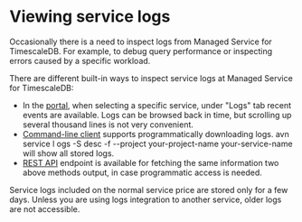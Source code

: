 # Viewing service logs

Occasionally there is a need to inspect logs from Managed Service for
TimescaleDB. For example, to debug query performance or inspecting errors caused
by a specific workload.

There are different built-in ways to inspect service logs at Managed Service for
TimescaleDB:

 * In the [portal][mst-portal], when selecting a specific service, under "Logs" tab
recent events are available. Logs can be browsed back in time, but scrolling up
several thousand lines is not very convenient.
 * [Command-line client][] supports programmatically downloading logs. avn service l
ogs -S desc -f --project your-project-name your-service-name will show all stored logs.
 * [REST API][] endpoint is available for fetching the same information two above methods
output, in case programmatic access is needed.

Service logs included on the normal service price are stored only for a few days. Unless you are using logs integration to another service, older logs are not accessible.

[mst-portal]: https://portal.timescale.cloud/
[Command-line client]: https://github.com/aiven/aiven-client
[REST API]: https://kb.timescale.cloud/en/articles/2949775-rest-api
